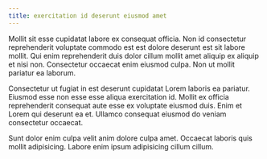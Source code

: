 ```yaml
---
title: exercitation id deserunt eiusmod amet
---
```


Mollit sit esse cupidatat labore ex consequat officia. Non id consectetur reprehenderit voluptate commodo est est dolore deserunt est sit labore mollit. Qui enim reprehenderit duis dolor cillum mollit amet aliquip ex aliquip et nisi non. Consectetur occaecat enim eiusmod culpa. Non ut mollit pariatur ea laborum.

Consectetur ut fugiat in est deserunt cupidatat Lorem laboris ea pariatur. Eiusmod esse non esse esse aliqua exercitation id. Mollit ex officia reprehenderit consequat aute esse ex voluptate eiusmod duis. Enim et Lorem qui deserunt ea et. Ullamco consequat eiusmod do veniam consectetur occaecat.

Sunt dolor enim culpa velit anim dolore culpa amet. Occaecat laboris quis mollit adipisicing. Labore enim ipsum adipisicing cillum cillum.